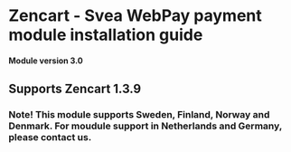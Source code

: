 # Zencart - Svea WebPay payment module installation guide
#### Module version 3.0

## Supports Zencart 1.3.9

### Note! This module supports Sweden, Finland, Norway and Denmark. For moudule support in Netherlands and Germany, please contact us.
